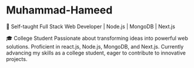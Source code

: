 # Muhammad-Hameed

🚀 Self-taught Full Stack Web Developer | Node.js | MongoDB | Next.js

🎓 College Student
Passionate about transforming ideas into powerful web solutions. Proficient in react.js, Node.js, MongoDB, and Next.js.
Currently advancing my skills as a college student, eager to contribute to innovative projects.


